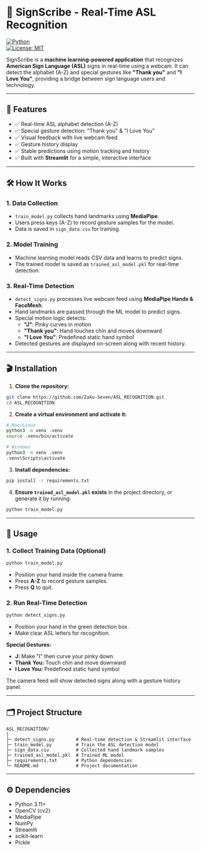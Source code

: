 # 🤟 SignScribe - Real-Time ASL Recognition

[![Python](https://img.shields.io/badge/python-3.11-blue?logo=python&logoColor=white)](https://www.python.org/)  
[![License: MIT](https://img.shields.io/badge/License-MIT-yellow.svg)](LICENSE)

SignScribe is a **machine learning-powered application** that recognizes **American Sign Language (ASL)** signs in real-time using a webcam. It can detect the alphabet (A-Z) and special gestures like **"Thank you"** and **"I Love You"**, providing a bridge between sign language users and technology.

---

## 🌟 Features

- ✅ Real-time ASL alphabet detection (A-Z)  
- ✅ Special gesture detection: "Thank you" & "I Love You"  
- ✅ Visual feedback with live webcam feed  
- ✅ Gesture history display  
- ✅ Stable predictions using motion tracking and history  
- ✅ Built with **Streamlit** for a simple, interactive interface  

---

## 🛠 How It Works

### 1. Data Collection
- `train_model.py` collects hand landmarks using **MediaPipe**.  
- Users press keys (A-Z) to record gesture samples for the model.  
- Data is saved in `sign_data.csv` for training.

### 2. Model Training
- Machine learning model reads CSV data and learns to predict signs.  
- The trained model is saved as `trained_asl_model.pkl` for real-time detection.

### 3. Real-Time Detection
- `detect_signs.py` processes live webcam feed using **MediaPipe Hands & FaceMesh**.  
- Hand landmarks are passed through the ML model to predict signs.  
- Special motion logic detects:
  - **"J"**: Pinky curves in motion  
  - **"Thank you"**: Hand touches chin and moves downward  
  - **"I Love You"**: Predefined static hand symbol  
- Detected gestures are displayed on-screen along with recent history.

---
## 🎬 Installation

1. **Clone the repository:**
```bash
git clone https://github.com/Zaku-Seven/ASL_RECOGNITION.git
cd ASL_RECOGNITION
```

2. **Create a virtual environment and activate it:**
```bash
# Mac/Linux
python3 -m venv .venv
source .venv/bin/activate

# Windows
python3 -m venv .venv
.venv\Scripts\activate
```

3. **Install dependencies:**
```bash
pip install -r requirements.txt
```

4. **Ensure `trained_asl_model.pkl` exists** in the project directory, or generate it by running:
```bash
python train_model.py
```

---

## 🚀 Usage

### 1. Collect Training Data (Optional)
```bash
python train_model.py
```
- Position your hand inside the camera frame.  
- Press **A-Z** to record gesture samples.  
- Press **Q** to quit.

### 2. Run Real-Time Detection
```bash
python detect_signs.py
```
- Position your hand in the green detection box.  
- Make clear ASL letters for recognition.  

**Special Gestures:**
- **J:** Make "I" then curve your pinky down  
- **Thank You:** Touch chin and move downward  
- **I Love You:** Predefined static hand symbol  

The camera feed will show detected signs along with a gesture history panel.

---

## 🗂 Project Structure
```
ASL_RECOGNITION/
│
├─ detect_signs.py        # Real-time detection & Streamlit interface
├─ train_model.py         # Train the ASL detection model
├─ sign_data.csv          # Collected hand landmark samples
├─ trained_asl_model.pkl  # Trained ML model
├─ requirements.txt       # Python dependencies
└─ README.md              # Project documentation
```

---

## ⚙️ Dependencies
- Python 3.11+
- OpenCV (cv2)
- MediaPipe
- NumPy
- Streamlit
- scikit-learn
- Pickle

